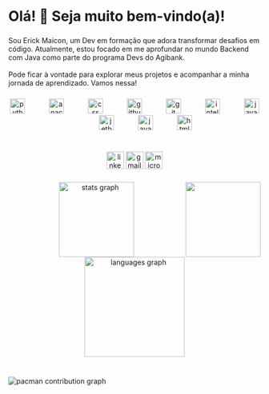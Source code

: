 <h1 align="left">Olá! 👋 Seja muito bem-vindo(a)!</h1>

###

<p align="left">Sou Erick Maicon, um Dev em formação que adora transformar desafios em código. Atualmente, estou focado em me aprofundar no mundo Backend com Java como parte do programa Devs do Agibank.<br><br>Pode ficar à vontade para explorar meus projetos e acompanhar a minha jornada de aprendizado. Vamos nessa!</p>

###

<div align="center">
  <img src="https://cdn.jsdelivr.net/gh/devicons/devicon/icons/python/python-original.svg" height="30" alt="python logo"  />
  <img width="40" />
  <img src="https://cdn.jsdelivr.net/gh/devicons/devicon/icons/anaconda/anaconda-original.svg" height="30" alt="anaconda logo"  />
  <img width="40" />
  <img src="https://cdn.jsdelivr.net/gh/devicons/devicon/icons/css3/css3-original.svg" height="30" alt="css logo"  />
  <img width="40" />
  <img src="https://cdn.jsdelivr.net/gh/devicons/devicon/icons/github/github-original.svg" height="30" alt="github logo"  />
  <img width="40" />
  <img src="https://cdn.jsdelivr.net/gh/devicons/devicon/icons/git/git-original.svg" height="30" alt="git logo"  />
  <img width="40" />
  <img src="https://cdn.jsdelivr.net/gh/devicons/devicon/icons/intellij/intellij-original.svg" height="30" alt="intellij logo"  />
  <img width="40" />
  <img src="https://cdn.jsdelivr.net/gh/devicons/devicon/icons/java/java-original.svg" height="30" alt="java logo"  />
  <img width="40" />
  <img src="https://cdn.jsdelivr.net/gh/devicons/devicon/icons/jetbrains/jetbrains-original.svg" height="30" alt="jetbrains logo"  />
  <img width="40" />
  <img src="https://cdn.jsdelivr.net/gh/devicons/devicon/icons/javascript/javascript-original.svg" height="30" alt="javascript logo"  />
  <img width="40" />
  <img src="https://cdn.jsdelivr.net/gh/devicons/devicon/icons/html5/html5-original.svg" height="30" alt="html5 logo"  />
</div>

###

<br clear="both">

<div align="center">
  <img src="https://img.shields.io/static/v1?message=LinkedIn&logo=linkedin&label=&color=0077B5&logoColor=white&labelColor=&style=for-the-badge" height="35" alt="linkedin logo"  />
  <img src="https://img.shields.io/static/v1?message=Gmail&logo=gmail&label=&color=D14836&logoColor=white&labelColor=&style=for-the-badge" height="35" alt="gmail logo"  />
  <img src="https://img.shields.io/static/v1?message=Outlook&logo=microsoft-outlook&label=&color=0078D4&logoColor=white&labelColor=&style=for-the-badge" height="35" alt="microsoft-outlook logo"  />
</div>

###

<img align="right" height="150" src="https://media0.giphy.com/media/v1.Y2lkPTc5MGI3NjExcHExeGl4bjV5c3R5dG1wYnVmcXB4ejJ0c3EybTFwbW93b293emt0ZyZlcD12MV9pbnRlcm5hbF9naWZfYnlfaWQmY3Q9Zw/s3egKjArSqy4PIhMcE/giphy.gif"  />

###

<div align="center">
  <img src="https://github-readme-stats.vercel.app/api?username=ErickMaiconCode&hide_title=false&hide_rank=false&show_icons=true&include_all_commits=true&count_private=true&disable_animations=false&theme=dark&locale=pt-br&hide_border=false&order=1" height="150" alt="stats graph"  />
  <img src="https://github-readme-stats.vercel.app/api/top-langs?username=ErickMaiconCode&locale=pt-br&hide_title=false&layout=compact&card_width=320&langs_count=10&theme=dark&hide_border=true&order=2" height="200" alt="languages graph"  />
</div>

###

<br clear="both">

<picture>
  <source media="(prefers-color-scheme: dark)" srcset="https://raw.githubusercontent.com/ErickMaiconCode/ErickMaiconCode/output/pacman-contribution-graph-dark.svg">
  <source media="(prefers-color-scheme: light)" srcset="https://raw.githubusercontent.com/ErickMaiconCode/ErickMaiconCode/output/pacman-contribution-graph.svg">
  <img alt="pacman contribution graph" src="https://raw.githubusercontent.com/ErickMaiconCode/ErickMaiconCode/output/pacman-contribution-graph.svg">
</picture>

###
